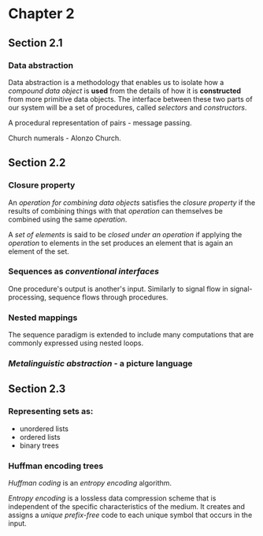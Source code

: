 # Chapter 2

## Section 2.1

### Data abstraction

Data abstraction is a methodology that enables us to isolate how a *compound data object* is **used** from the details of how it is **constructed** from more primitive data objects. The interface between these two parts of our system will be a set of procedures, called *selectors* and *constructors*.

A procedural representation of pairs - message passing.

Church numerals - Alonzo Church.


## Section 2.2

### Closure property

An *operation for combining data objects* satisfies the *closure property* if the results of combining things with that *operation* can themselves be combined using the same *operation*.

A *set of elements* is said to be *closed under an operation* if applying the *operation* to elements in the set produces an element that is again an element of the set. 

### Sequences as *conventional interfaces*

One procedure's output is another's input. Similarly to signal flow in signal-processing, sequence flows through procedures.

### Nested mappings

The sequence paradigm is extended to include many computations that are commonly expressed using nested loops.

### *Metalinguistic abstraction* - a picture language


## Section 2.3

### Representing sets as:

* unordered lists
* ordered lists
* binary trees

### Huffman encoding trees

*Huffman coding* is an *entropy encoding* algorithm.

*Entropy encoding* is a lossless data compression scheme that is independent of the specific characteristics of the medium. It creates and assigns a *unique prefix-free* code to each unique symbol that occurs in the input.

